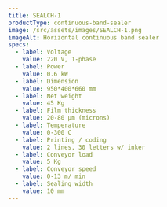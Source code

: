 ```yaml
---
title: SEALCH-1
productType: continuous-band-sealer
image: /src/assets/images/SEALCH-1.png
imageAlt: Horizontal continuous band sealer
specs:
  - label: Voltage
    value: 220 V, 1-phase
  - label: Power
    value: 0.6 kW
  - label: Dimension
    value: 950*400*660 mm
  - label: Net weight
    value: 45 Kg
  - label: Film thickness
    value: 20-80 μm (microns)
  - label: Temperature
    value: 0-300 C
  - label: Printing / coding
    value: 2 lines, 30 letters w/ inker
  - label: Conveyor load
    value: 5 Kg
  - label: Conveyor speed
    value: 0-13 m/ min
  - label: Sealing width
    value: 10 mm
---
```

